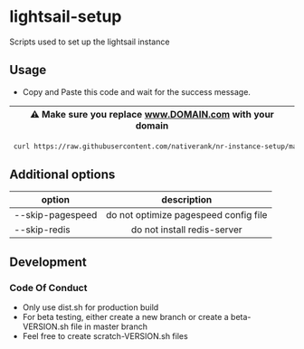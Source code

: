 # lightsail-setup
Scripts used to set up the lightsail instance


## Usage

- Copy and Paste this code and wait for the success message.

| :warning: Make sure you replace **www.DOMAIN.com** with your domain |
| --- |
```bash
 curl https://raw.githubusercontent.com/nativerank/nr-instance-setup/master/dist.sh | bash -s -- --site-url=www.DOMAIN.com
```

## Additional options
| option | description |
| --------|:-----------:|
| --skip-pagespeed | do not optimize pagespeed config file |
| --skip-redis | do not install redis-server |


## Development

### Code Of Conduct

- Only use dist.sh for production build
- For beta testing, either create a new branch or create a beta-VERSION.sh file in master branch
- Feel free to create scratch-VERSION.sh files
